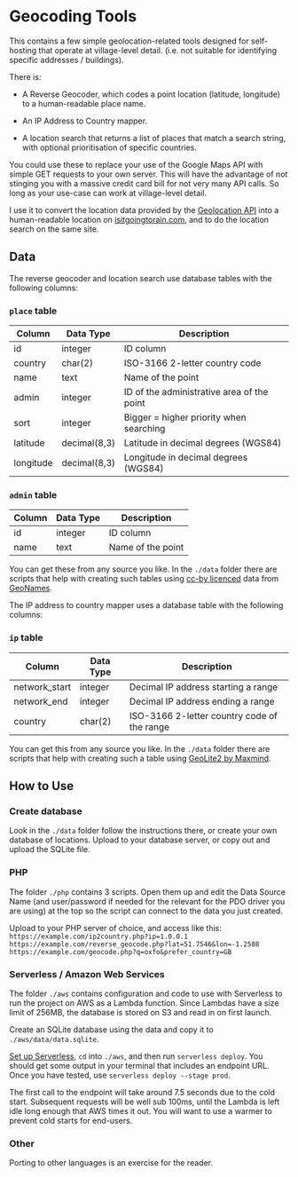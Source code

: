 # Geocoding Tools

This contains a few simple geolocation-related tools designed for self-
hosting that operate at village-level detail. (i.e. not suitable for
identifying specific addresses / buildings).

There is:
* A Reverse Geocoder, which codes a point location (latitude, longitude)
  to a human-readable place name.

* An IP Address to Country mapper.

* A location search that returns a list of places that match a search
  string, with optional prioritisation of specific countries.

You could use these to replace your use of the Google Maps API with simple
GET requests to your own server. This will have the advantage of not
stinging you with a massive credit card bill for not very many API calls.
So long as your use-case can work at village-level detail.

I use it to convert the location data provided by the [Geolocation API][1]
into a human-readable location on [isitgoingtorain.com][2], and to do the
location search on the same site.

## Data

The reverse geocoder and location search use database tables with the
following columns:

### `place` table
| Column    | Data Type    | Description                                |
|-----------|--------------|--------------------------------------------|
| id        | integer      | ID column                                  |
| country   | char(2)      | ISO-3166 2-letter country code             |
| name      | text         | Name of the point                          |
| admin     | integer      | ID of the administrative area of the point |
| sort      | integer      | Bigger = higher priority when searching    |
| latitude  | decimal(8,3) | Latitude in decimal degrees (WGS84)        |
| longitude | decimal(8,3) | Longitude in decimal degrees (WGS84)       |

### `admin` table
| Column    | Data Type    | Description                                |
|-----------|--------------|--------------------------------------------|
| id        | integer      | ID column                                  |
| name      | text         | Name of the point                          |

You can get these from any source you like. In the `./data` folder there are
scripts that help with creating such tables using [cc-by licenced][3] data
from [GeoNames][4].

The IP address to country mapper uses a database table with the
following columns:

### `ip` table
| Column        | Data Type | Description                                 |
|---------------|-----------|---------------------------------------------|
| network_start | integer   | Decimal IP address starting a range         |
| network_end   | integer   | Decimal IP address ending a range           |
| country       | char(2)   | ISO-3166 2-letter country code of the range |

You can get this from any source you like. In the `./data` folder there are
scripts that help with creating such a table using [GeoLite2 by Maxmind][6].


## How to Use

### Create database
Look in the `./data` folder follow the instructions there, or create your own
database of locations. Upload to your database server, or copy out and upload
the SQLite file.

### PHP
The folder `./php` contains 3 scripts. Open them up and edit the Data Source
Name (and user/password if needed for the relevant for the PDO driver you
are using) at the top so the script can connect to the data you just created.

Upload to your PHP server of choice, and access like this:
`https://example.com/ip2country.php?ip=1.0.0.1`
`https://example.com/reverse_geocode.php?lat=51.7546&lon=-1.2588`
`https://example.com/geocode.php?q=oxfo&prefer_country=GB`

### Serverless / Amazon Web Services
The folder `./aws` contains configuration and code to use with Serverless to
run the project on AWS as a Lambda function. Since Lambdas have a size limit
of 256MB, the database is stored on S3 and read in on first launch.

Create an SQLite database using the data and copy it to `./aws/data/data.sqlite`.

[Set up Serverless][5], `cd` into `./aws`, and then run `serverless deploy`.
You should get some output in your terminal that includes an endpoint URL.
Once you have tested, use `serverless deploy --stage prod`.

The first call to the endpoint will take around 7.5 seconds due to the cold
start. Subsequent requests will be well sub 100ms, until the Lambda is left
idle long enough that AWS times it out. You will want to use a warmer to
prevent cold starts for end-users.

### Other
Porting to other languages is an exercise for the reader.

[1]: https://developer.mozilla.org/en-US/docs/Web/API/Geolocation_API
[2]: https://isitgoingtorain.com
[3]: https://creativecommons.org/licenses/by/4.0/
[4]: http://www.geonames.org/export/
[5]: https://www.serverless.com/framework/docs/getting-started
[6]: https://dev.maxmind.com/geoip/geolite2-free-geolocation-data
